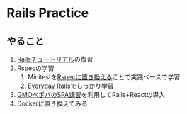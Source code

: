 # Rails Practice

## やること

1. [Railsチュートリアル](https://railstutorial.jp/)の復習
2. Rspecの学習
   1. Minitestを[Rspecに置き換える](https://zenn.dev/fu_ga/books/ff025eaf9eb387)ことで実践ベースで学習
   2. [Everyday Rails](https://leanpub.com/everydayrailsrspec-jp)でしっかり学習
3. [GMOペポパのSPA講習](https://github.com/pepabo/training/tree/master/frontend-training/docs)を利用してRails+Reactの導入
4. Dockerに置き換えてみる